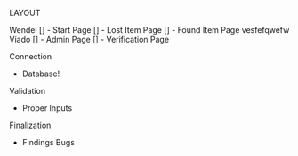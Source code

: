 LAYOUT

Wendel
[] - Start Page
[] - Lost Item Page
[] - Found Item Page
vesfefqwefw
Viado
[] - Admin Page
[] - Verification Page

Connection
- Database!

Validation

- Proper Inputs

Finalization

- Findings Bugs
